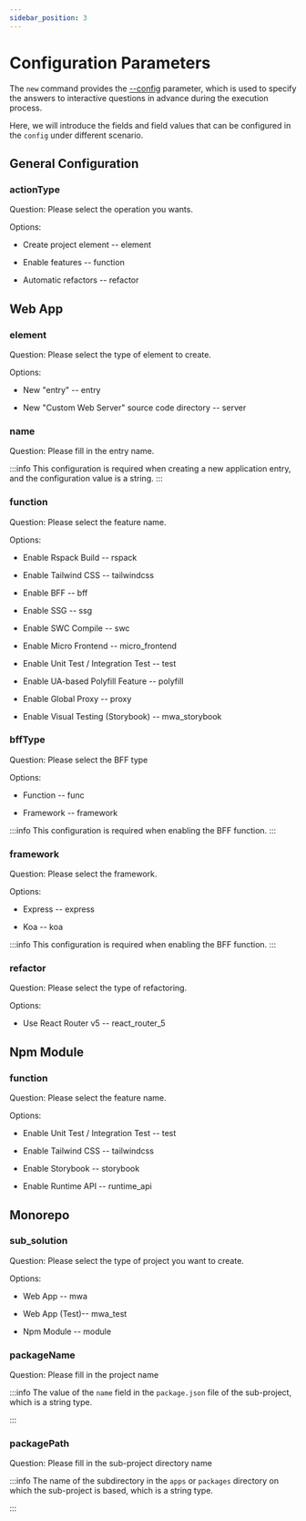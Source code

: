 ```yaml
---
sidebar_position: 3
---
```


# Configuration Parameters

The `new` command provides the [--config](/guides/topic-detail/generator/new/option.html#-c,---config-<config>) parameter, which is used to specify the answers to interactive questions in advance during the execution process.

Here, we will introduce the fields and field values that can be configured in the `config` under different scenario.

## General Configuration

### actionType

Question: Please select the operation you wants.

Options:

- Create project element -- element

- Enable features -- function

- Automatic refactors -- refactor

## Web App

### element

Question: Please select the type of element to create.

Options:

- New "entry" -- entry

- New "Custom Web Server" source code directory -- server

### name

Question: Please fill in the entry name.

:::info
This configuration is required when creating a new application entry, and the configuration value is a string.
:::

### function

Question: Please select the feature name.

Options:

- Enable Rspack Build -- rspack

- Enable Tailwind CSS -- tailwindcss

- Enable BFF -- bff

- Enable SSG -- ssg

- Enable SWC Compile -- swc

- Enable Micro Frontend -- micro_frontend

- Enable Unit Test / Integration Test -- test

- Enable UA-based Polyfill Feature -- polyfill

- Enable Global Proxy -- proxy

- Enable Visual Testing (Storybook) -- mwa_storybook

### bffType

Question: Please select the BFF type

Options:

- Function -- func

- Framework -- framework

:::info
This configuration is required when enabling the BFF function.
:::

### framework

Question: Please select the framework.

Options:

- Express -- express

- Koa -- koa

:::info
This configuration is required when enabling the BFF function.
:::

### refactor

Question: Please select the type of refactoring.

Options:

- Use React Router v5 -- react_router_5

## Npm Module

### function

Question: Please select the feature name.

Options:

- Enable Unit Test / Integration Test -- test

- Enable Tailwind CSS -- tailwindcss

- Enable Storybook -- storybook

- Enable Runtime API -- runtime_api

## Monorepo

### sub_solution

Question: Please select the type of project you want to create.

Options:

- Web App -- mwa

- Web App (Test)-- mwa_test

- Npm Module -- module

### packageName

Question: Please fill in the project name

:::info
The value of the `name` field in the `package.json` file of the sub-project, which is a string type.

:::

### packagePath

Question: Please fill in the sub-project directory name

:::info
The name of the subdirectory in the `apps` or `packages` directory on which the sub-project is based, which is a string type.

:::
